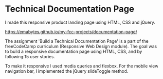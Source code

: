 # Technical Documentation Page


I made this responsive product landing page using HTML, CSS and jQuery.

https://emabytes.github.io/my-fcc-projects/documentation-page/

The assignment 'Build a Technical Documentation Page' is a part of the freeCodeCamp curriculum (Responsive Web Design module). The goal was to build a responsive documentation page using HTML, CSS, and by following 15 user stories.

To make it responsive I used media queries and flexbox. For the mobile view navigation bar, I implemented the jQuery slideToggle method. 
